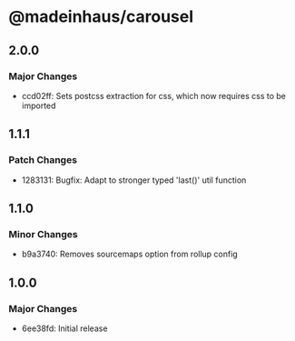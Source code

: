 # @madeinhaus/carousel

## 2.0.0

### Major Changes

- ccd02ff: Sets postcss extraction for css, which now requires css to be imported

## 1.1.1

### Patch Changes

- 1283131: Bugfix: Adapt to stronger typed 'last()' util function

## 1.1.0

### Minor Changes

- b9a3740: Removes sourcemaps option from rollup config

## 1.0.0

### Major Changes

- 6ee38fd: Initial release
